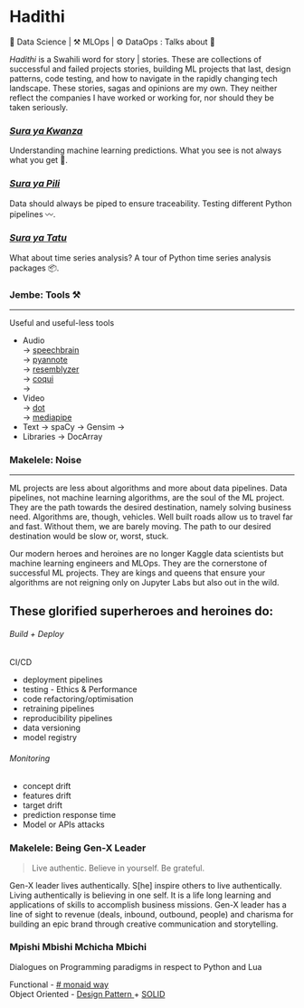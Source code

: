 # Hadithi
🧪 Data Science | ⚒️ MLOps | ⚙️ DataOps : Talks about 🦄

_Hadithi_ is a Swahili word for story | stories. These are collections of successful and failed projects stories, building ML projects that last, design patterns, code testing, and how to navigate in the rapidly changing tech landscape. These stories, sagas and opinions are my own. They neither reflect the companies I have worked or working for, nor should they be taken seriously.

### [_Sura ya Kwanza_](https://github.com/Proteusiq/hadithi/tree/main/mlfluke)
Understanding machine learning predictions. What you see is not always what you get 🤖. 

### [_Sura ya Pili_](https://github.com/Proteusiq/hadithi/tree/main/pipelines) 
Data should always be piped to ensure traceability. Testing different Python pipelines 〰.

### [_Sura ya Tatu_](https://github.com/Proteusiq/hadithi/tree/main/timeseries)
What about time series analysis? A tour of Python time series analysis packages 📦.


### Jembe: Tools ⚒️ 
___
Useful and useful-less tools
- Audio <br>
 -> [speechbrain](https://github.com/speechbrain/speechbrain) <br>
 -> [pyannote](https://github.com/pyannote/pyannote-audio) <br>
 -> [resemblyzer](https://github.com/resemble-ai/Resemblyzer) <br>
 -> [coqui](https://github.com/coqui-ai/TTS) <br>
 -> <br>
- Video <br>
 -> [dot](https://github.com/sensity-ai/dot) <br>
 -> [mediapipe](https://github.com/google/mediapipe)
- Text
  -> spaCy
  -> Gensim
  ->
- Libraries 
  -> DocArray

### Makelele: Noise
___
ML projects are less about algorithms and more about data pipelines. Data pipelines, not machine learning algorithms, are the soul of the ML project. They are the path towards the desired destination, namely solving business need. Algorithms are, though, vehicles. 
Well built roads allow us to travel far and fast. Without them, we are barely moving. The path to our desired destination would be slow or, worst, stuck. 

Our modern heroes and heroines are no longer Kaggle data scientists but machine learning engineers and MLOps. They are the cornerstone of successful ML projects. They are kings and queens that ensure your algorithms are not reigning only on Jupyter Labs but also out in the wild.

These glorified superheroes and heroines do:
---

###### Build + Deploy

CI/CD 
-   deployment pipelines
-   testing - Ethics & Performance 
-   code refactoring/optimisation 
-   retraining pipelines
-   reproducibility pipelines
-   data versioning 
-   model registry

###### Monitoring 
-  concept drift
-  features drift
-  target drift
-  prediction response time
-  Model or APIs attacks

### Makelele: Being Gen-X Leader
> Live authentic. Believe in yourself. Be grateful.

Gen-X leader lives authentically. S[he] inspire others to live authentically. Living authentically is believing in one self. It is a life long learning and applications of skills to accomplish business missions.
Gen-X leader has a line of sight to revenue (deals, inbound, outbound, people) and charisma for building an epic brand through creative communication and storytelling.



### Mpishi Mbishi Mchicha Mbichi

Dialogues on Programming paradigms in respect to Python and Lua

Functional - [# monaid way](https://github.com/cognitedata/Expression) <br>
Object Oriented - [ Design Pattern ](https://python-patterns.guide/) + [SOLID](https://github.com/tuvo1106/python_design_patterns)


